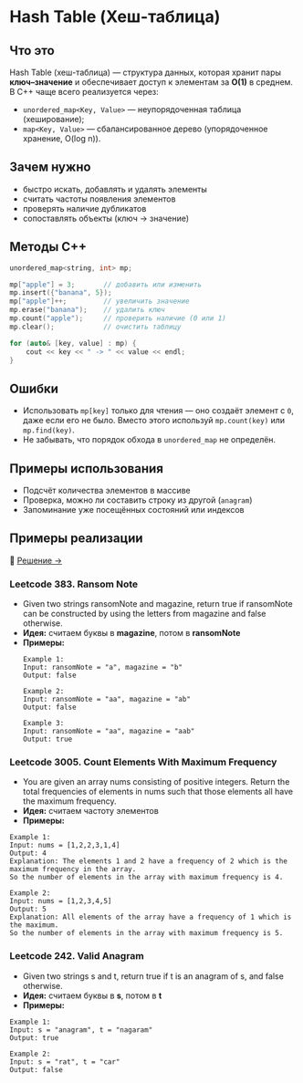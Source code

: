 
# Hash Table (Хеш-таблица)

## Что это
Hash Table (хеш-таблица) — структура данных, которая хранит пары **ключ–значение** и обеспечивает доступ к элементам за **O(1)** в среднем.
В C++ чаще всего реализуется через:
- `unordered_map<Key, Value>` — неупорядоченная таблица (хеширование);
- `map<Key, Value>` — сбалансированное дерево (упорядоченное хранение, O(log n)).
  
## Зачем нужно
- быстро искать, добавлять и удалять элементы
- считать частоты появления элементов
- проверять наличие дубликатов
- сопоставлять объекты (ключ → значение)

## Методы C++

```cpp
unordered_map<string, int> mp;

mp["apple"] = 3;       // добавить или изменить
mp.insert({"banana", 5}); 
mp["apple"]++;         // увеличить значение
mp.erase("banana");    // удалить ключ
mp.count("apple");     // проверить наличие (0 или 1)
mp.clear();            // очистить таблицу

for (auto& [key, value] : mp) {
    cout << key << " -> " << value << endl;
}
```

## Ошибки

- Использовать `mp[key]` только для чтения — оно создаёт элемент с `0`, даже если его не было.
Вместо этого используй `mp.count(key)` или `mp.find(key)`.
- Не забывать, что порядок обхода в `unordered_map` не определён.

## Примеры использования
- Подсчёт количества элементов в массиве
- Проверка, можно ли составить строку из другой (`anagram`)
- Запоминание уже посещённых состояний или индексов

## Примеры реализации

📄 [Решение →](./Examples.cpp)

### Leetcode 383. Ransom Note

- Given two strings ransomNote and magazine, return true if ransomNote can be constructed by using the letters from magazine and false otherwise.
- **Идея:** считаем буквы в **magazine**, потом в **ransomNote**
- **Примеры:**
  ```
  Example 1:
  Input: ransomNote = "a", magazine = "b"
  Output: false
  
  Example 2:
  Input: ransomNote = "aa", magazine = "ab"
  Output: false
  
  Example 3:
  Input: ransomNote = "aa", magazine = "aab"
  Output: true
  ```

### Leetcode 3005. Count Elements With Maximum Frequency

- You are given an array nums consisting of positive integers. Return the total frequencies of elements in nums such that those elements all have the maximum frequency.
- **Идея:** считаем частоту элементов
- **Примеры:**
```
Example 1:
Input: nums = [1,2,2,3,1,4]
Output: 4
Explanation: The elements 1 and 2 have a frequency of 2 which is the maximum frequency in the array.
So the number of elements in the array with maximum frequency is 4.

Example 2:
Input: nums = [1,2,3,4,5]
Output: 5
Explanation: All elements of the array have a frequency of 1 which is the maximum.
So the number of elements in the array with maximum frequency is 5.
```

### Leetcode 242. Valid Anagram

- Given two strings s and t, return true if t is an anagram of s, and false otherwise.
- **Идея:** считаем буквы в **s**, потом в **t**
- **Примеры:**
```
Example 1:
Input: s = "anagram", t = "nagaram"
Output: true

Example 2:
Input: s = "rat", t = "car"
Output: false
```
